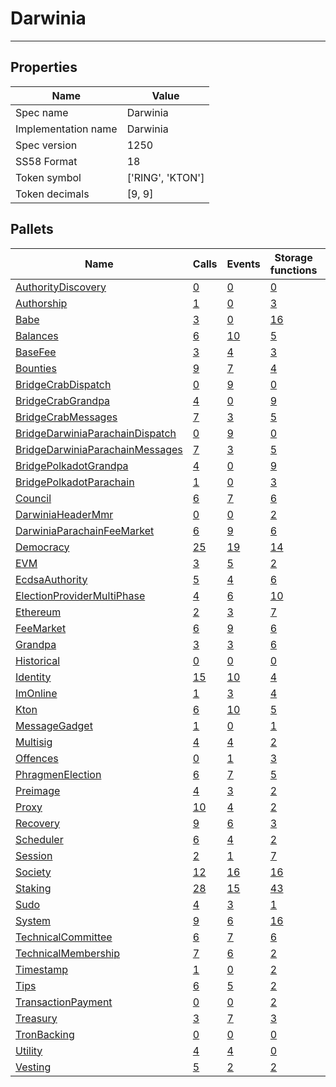# Darwinia

---------

## Properties
| Name | Value |
| -------- | -------- |
| Spec name     | Darwinia     |
| Implementation name     | Darwinia     |
| Spec version     | 1250     |
| SS58 Format     | 18     |
| Token symbol      | ['RING', 'KTON']     |
| Token decimals      | [9, 9]     |

## Pallets
| Name | Calls | Events | Storage functions | Constants | Errors |
| -------- | -------- | -------- | -------- | -------- | -------- |
| [AuthorityDiscovery](authoritydiscovery.md) | [0](authoritydiscovery.md#calls) | [0](authoritydiscovery.md#events) | [0](authoritydiscovery.md#storage-functions) | [0](authoritydiscovery.md#constants) | [0](authoritydiscovery.md#errors) |
| [Authorship](authorship.md) | [1](authorship.md#calls) | [0](authorship.md#events) | [3](authorship.md#storage-functions) | [1](authorship.md#constants) | [7](authorship.md#errors) |
| [Babe](babe.md) | [3](babe.md#calls) | [0](babe.md#events) | [16](babe.md#storage-functions) | [3](babe.md#constants) | [3](babe.md#errors) |
| [Balances](balances.md) | [6](balances.md#calls) | [10](balances.md#events) | [5](balances.md#storage-functions) | [3](balances.md#constants) | [9](balances.md#errors) |
| [BaseFee](basefee.md) | [3](basefee.md#calls) | [4](basefee.md#events) | [3](basefee.md#storage-functions) | [0](basefee.md#constants) | [0](basefee.md#errors) |
| [Bounties](bounties.md) | [9](bounties.md#calls) | [7](bounties.md#events) | [4](bounties.md#storage-functions) | [7](bounties.md#constants) | [10](bounties.md#errors) |
| [BridgeCrabDispatch](bridgecrabdispatch.md) | [0](bridgecrabdispatch.md#calls) | [9](bridgecrabdispatch.md#events) | [0](bridgecrabdispatch.md#storage-functions) | [0](bridgecrabdispatch.md#constants) | [0](bridgecrabdispatch.md#errors) |
| [BridgeCrabGrandpa](bridgecrabgrandpa.md) | [4](bridgecrabgrandpa.md#calls) | [0](bridgecrabgrandpa.md#events) | [9](bridgecrabgrandpa.md#storage-functions) | [2](bridgecrabgrandpa.md#constants) | [10](bridgecrabgrandpa.md#errors) |
| [BridgeCrabMessages](bridgecrabmessages.md) | [7](bridgecrabmessages.md#calls) | [3](bridgecrabmessages.md#events) | [5](bridgecrabmessages.md#storage-functions) | [1](bridgecrabmessages.md#constants) | [12](bridgecrabmessages.md#errors) |
| [BridgeDarwiniaParachainDispatch](bridgedarwiniaparachaindispatch.md) | [0](bridgedarwiniaparachaindispatch.md#calls) | [9](bridgedarwiniaparachaindispatch.md#events) | [0](bridgedarwiniaparachaindispatch.md#storage-functions) | [0](bridgedarwiniaparachaindispatch.md#constants) | [0](bridgedarwiniaparachaindispatch.md#errors) |
| [BridgeDarwiniaParachainMessages](bridgedarwiniaparachainmessages.md) | [7](bridgedarwiniaparachainmessages.md#calls) | [3](bridgedarwiniaparachainmessages.md#events) | [5](bridgedarwiniaparachainmessages.md#storage-functions) | [1](bridgedarwiniaparachainmessages.md#constants) | [12](bridgedarwiniaparachainmessages.md#errors) |
| [BridgePolkadotGrandpa](bridgepolkadotgrandpa.md) | [4](bridgepolkadotgrandpa.md#calls) | [0](bridgepolkadotgrandpa.md#events) | [9](bridgepolkadotgrandpa.md#storage-functions) | [2](bridgepolkadotgrandpa.md#constants) | [10](bridgepolkadotgrandpa.md#errors) |
| [BridgePolkadotParachain](bridgepolkadotparachain.md) | [1](bridgepolkadotparachain.md#calls) | [0](bridgepolkadotparachain.md#events) | [3](bridgepolkadotparachain.md#storage-functions) | [1](bridgepolkadotparachain.md#constants) | [5](bridgepolkadotparachain.md#errors) |
| [Council](council.md) | [6](council.md#calls) | [7](council.md#events) | [6](council.md#storage-functions) | [0](council.md#constants) | [10](council.md#errors) |
| [DarwiniaHeaderMmr](darwiniaheadermmr.md) | [0](darwiniaheadermmr.md#calls) | [0](darwiniaheadermmr.md#events) | [2](darwiniaheadermmr.md#storage-functions) | [0](darwiniaheadermmr.md#constants) | [0](darwiniaheadermmr.md#errors) |
| [DarwiniaParachainFeeMarket](darwiniaparachainfeemarket.md) | [6](darwiniaparachainfeemarket.md#calls) | [9](darwiniaparachainfeemarket.md#events) | [6](darwiniaparachainfeemarket.md#storage-functions) | [9](darwiniaparachainfeemarket.md#constants) | [7](darwiniaparachainfeemarket.md#errors) |
| [Democracy](democracy.md) | [25](democracy.md#calls) | [19](democracy.md#events) | [14](democracy.md#storage-functions) | [11](democracy.md#constants) | [28](democracy.md#errors) |
| [EVM](evm.md) | [3](evm.md#calls) | [5](evm.md#events) | [2](evm.md#storage-functions) | [0](evm.md#constants) | [6](evm.md#errors) |
| [EcdsaAuthority](ecdsaauthority.md) | [5](ecdsaauthority.md#calls) | [4](ecdsaauthority.md#events) | [6](ecdsaauthority.md#storage-functions) | [5](ecdsaauthority.md#constants) | [9](ecdsaauthority.md#errors) |
| [ElectionProviderMultiPhase](electionprovidermultiphase.md) | [4](electionprovidermultiphase.md#calls) | [6](electionprovidermultiphase.md#events) | [10](electionprovidermultiphase.md#storage-functions) | [14](electionprovidermultiphase.md#constants) | [11](electionprovidermultiphase.md#errors) |
| [Ethereum](ethereum.md) | [2](ethereum.md#calls) | [3](ethereum.md#events) | [7](ethereum.md#storage-functions) | [0](ethereum.md#constants) | [4](ethereum.md#errors) |
| [FeeMarket](feemarket.md) | [6](feemarket.md#calls) | [9](feemarket.md#events) | [6](feemarket.md#storage-functions) | [9](feemarket.md#constants) | [7](feemarket.md#errors) |
| [Grandpa](grandpa.md) | [3](grandpa.md#calls) | [3](grandpa.md#events) | [6](grandpa.md#storage-functions) | [1](grandpa.md#constants) | [7](grandpa.md#errors) |
| [Historical](historical.md) | [0](historical.md#calls) | [0](historical.md#events) | [0](historical.md#storage-functions) | [0](historical.md#constants) | [0](historical.md#errors) |
| [Identity](identity.md) | [15](identity.md#calls) | [10](identity.md#events) | [4](identity.md#storage-functions) | [6](identity.md#constants) | [16](identity.md#errors) |
| [ImOnline](imonline.md) | [1](imonline.md#calls) | [3](imonline.md#events) | [4](imonline.md#storage-functions) | [1](imonline.md#constants) | [2](imonline.md#errors) |
| [Kton](kton.md) | [6](kton.md#calls) | [10](kton.md#events) | [5](kton.md#storage-functions) | [3](kton.md#constants) | [9](kton.md#errors) |
| [MessageGadget](messagegadget.md) | [1](messagegadget.md#calls) | [0](messagegadget.md#events) | [1](messagegadget.md#storage-functions) | [0](messagegadget.md#constants) | [0](messagegadget.md#errors) |
| [Multisig](multisig.md) | [4](multisig.md#calls) | [4](multisig.md#events) | [2](multisig.md#storage-functions) | [3](multisig.md#constants) | [14](multisig.md#errors) |
| [Offences](offences.md) | [0](offences.md#calls) | [1](offences.md#events) | [3](offences.md#storage-functions) | [0](offences.md#constants) | [0](offences.md#errors) |
| [PhragmenElection](phragmenelection.md) | [6](phragmenelection.md#calls) | [7](phragmenelection.md#events) | [5](phragmenelection.md#storage-functions) | [7](phragmenelection.md#constants) | [17](phragmenelection.md#errors) |
| [Preimage](preimage.md) | [4](preimage.md#calls) | [3](preimage.md#events) | [2](preimage.md#storage-functions) | [0](preimage.md#constants) | [6](preimage.md#errors) |
| [Proxy](proxy.md) | [10](proxy.md#calls) | [4](proxy.md#events) | [2](proxy.md#storage-functions) | [6](proxy.md#constants) | [8](proxy.md#errors) |
| [Recovery](recovery.md) | [9](recovery.md#calls) | [6](recovery.md#events) | [3](recovery.md#storage-functions) | [4](recovery.md#constants) | [16](recovery.md#errors) |
| [Scheduler](scheduler.md) | [6](scheduler.md#calls) | [4](scheduler.md#events) | [2](scheduler.md#storage-functions) | [2](scheduler.md#constants) | [4](scheduler.md#errors) |
| [Session](session.md) | [2](session.md#calls) | [1](session.md#events) | [7](session.md#storage-functions) | [0](session.md#constants) | [5](session.md#errors) |
| [Society](society.md) | [12](society.md#calls) | [16](society.md#events) | [16](society.md#storage-functions) | [9](society.md#constants) | [18](society.md#errors) |
| [Staking](staking.md) | [28](staking.md#calls) | [15](staking.md#events) | [43](staking.md#storage-functions) | [8](staking.md#constants) | [25](staking.md#errors) |
| [Sudo](sudo.md) | [4](sudo.md#calls) | [3](sudo.md#events) | [1](sudo.md#storage-functions) | [0](sudo.md#constants) | [1](sudo.md#errors) |
| [System](system.md) | [9](system.md#calls) | [6](system.md#events) | [16](system.md#storage-functions) | [6](system.md#constants) | [6](system.md#errors) |
| [TechnicalCommittee](technicalcommittee.md) | [6](technicalcommittee.md#calls) | [7](technicalcommittee.md#events) | [6](technicalcommittee.md#storage-functions) | [0](technicalcommittee.md#constants) | [10](technicalcommittee.md#errors) |
| [TechnicalMembership](technicalmembership.md) | [7](technicalmembership.md#calls) | [6](technicalmembership.md#events) | [2](technicalmembership.md#storage-functions) | [0](technicalmembership.md#constants) | [2](technicalmembership.md#errors) |
| [Timestamp](timestamp.md) | [1](timestamp.md#calls) | [0](timestamp.md#events) | [2](timestamp.md#storage-functions) | [1](timestamp.md#constants) | [0](timestamp.md#errors) |
| [Tips](tips.md) | [6](tips.md#calls) | [5](tips.md#events) | [2](tips.md#storage-functions) | [5](tips.md#constants) | [6](tips.md#errors) |
| [TransactionPayment](transactionpayment.md) | [0](transactionpayment.md#calls) | [0](transactionpayment.md#events) | [2](transactionpayment.md#storage-functions) | [3](transactionpayment.md#constants) | [0](transactionpayment.md#errors) |
| [Treasury](treasury.md) | [3](treasury.md#calls) | [7](treasury.md#events) | [3](treasury.md#storage-functions) | [7](treasury.md#constants) | [3](treasury.md#errors) |
| [TronBacking](tronbacking.md) | [0](tronbacking.md#calls) | [0](tronbacking.md#events) | [0](tronbacking.md#storage-functions) | [1](tronbacking.md#constants) | [0](tronbacking.md#errors) |
| [Utility](utility.md) | [4](utility.md#calls) | [4](utility.md#events) | [0](utility.md#storage-functions) | [1](utility.md#constants) | [1](utility.md#errors) |
| [Vesting](vesting.md) | [5](vesting.md#calls) | [2](vesting.md#events) | [2](vesting.md#storage-functions) | [2](vesting.md#constants) | [5](vesting.md#errors) |